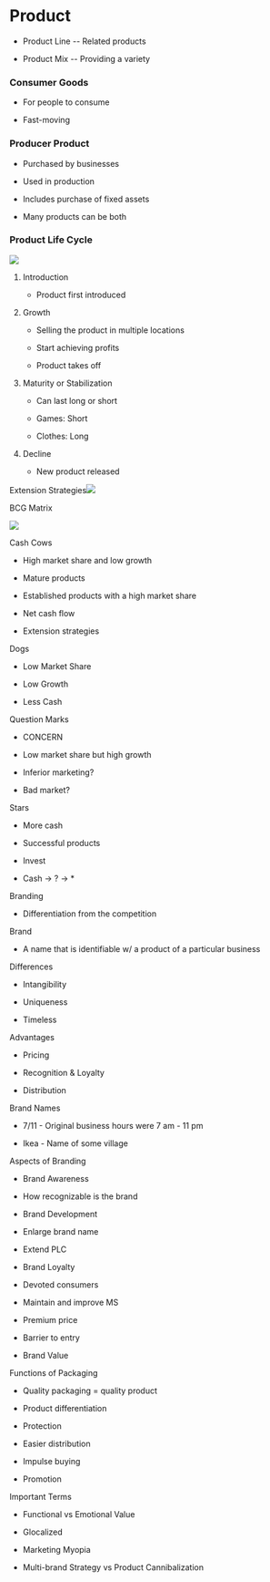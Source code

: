 # Product

-   Product Line -- Related products
    
-   Product Mix -- Providing a variety
    

  

### Consumer Goods

-   For people to consume
    
-   Fast-moving
    

  

### Producer Product

-   Purchased by businesses
    
-   Used in production
    
-   Includes purchase of fixed assets
    
-   Many products can be both
    

  

### Product Life Cycle

![](https://lh6.googleusercontent.com/x0UrrAVrRJEwtm993Aj5zpCqqq9y1xcaZeVGphS5zLLB-1nYgHATfSKgrm7Sjjqbd7pQXwOTy-sc4hDlYd68ki0T-uIxVTMWALhhxGgECcGCNLVdjEnbO5xrXVO2p9garaEY5uzZ)

1.  Introduction
    

	-  Product first introduced
    

3.  Growth
    

	-  Selling the product in multiple locations
    
	-  Start achieving profits
    
	-  Product takes off
    

7.  Maturity or Stabilization
    

	-  Can last long or short
    
	-  Games: Short
    
	-  Clothes: Long
    

8.  Decline
    

	-  New product released
    

Extension Strategies![](https://lh4.googleusercontent.com/AxrE3bxkPfcQz5fjThei8qS-fiXpaLi9nddDRyJL29QIutXAQZpRsKHOFpMZ40dP_3RJV3ohFDGZiZF6RjKtDpPRV1K2tJ_8myz77F8ysbermVhLk3JmTNGFR2W9J9TdLSkb918M)

BCG Matrix

  

![](https://lh6.googleusercontent.com/rrNtIG0dR8rjXMadU7ugeReRxVBmEGOiVQL0QX31-pdbdAQtTztrRLhFtBCXu-NktS4s2oylCJnR1ooYlMBh03vdaRlYIaZtXxnjV-UnbihRGwMG-aHP2rHOl71eFyrHs7KgS_vx)

Cash Cows

-   High market share and low growth
    
-   Mature products
    
-   Established products with a high market share
    
-   Net cash flow
    
-   Extension strategies
    

Dogs

-   Low Market Share
    
-   Low Growth
    
-   Less Cash
    

Question Marks

-   CONCERN
    
-   Low market share but high growth
    
-   Inferior marketing?
    
-   Bad market?
    

Stars

-   More cash
    
-   Successful products
    
-   Invest
    
-   Cash → ? → *
    

  

Branding

-   Differentiation from the competition
    

  

Brand

-   A name that is identifiable w/ a product of a particular business
    

  

Differences

-   Intangibility
    
-   Uniqueness
    
-   Timeless
    

Advantages

-   Pricing
    
-   Recognition & Loyalty
    
-   Distribution
    

  

Brand Names

-   7/11 - Original business hours were 7 am - 11 pm
    
-   Ikea - Name of some village
    

  

Aspects of Branding

-   Brand Awareness
    

-   How recognizable is the brand
    

-   Brand Development
    

-   Enlarge brand name
    
-   Extend PLC
    

-   Brand Loyalty
    

-   Devoted consumers
    
-   Maintain and improve MS
    
-   Premium price
    
-   Barrier to entry
    

-   Brand Value
    

  

Functions of Packaging

-   Quality packaging = quality product
    
-   Product differentiation
    
-   Protection
    
-   Easier distribution
    
-   Impulse buying
    
-   Promotion
    

  

Important Terms

-   Functional vs Emotional Value
    
-   Glocalized
    
-   Marketing Myopia
    
-   Multi-brand Strategy vs Product Cannibalization
<!--stackedit_data:
eyJoaXN0b3J5IjpbMTEyMDc1MzIxXX0=
-->